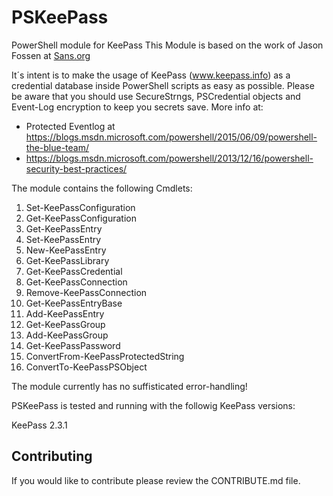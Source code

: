 ﻿# PSKeePass
PowerShell module for KeePass
This Module is based on the work of Jason Fossen at [Sans.org](https://cyber-defense.sans.org/blog/2015/08/13/powershell-for-keepass-sample-script)

It´s intent is to make the usage of KeePass (www.keepass.info) as a credential database inside PowerShell scripts as easy
as possible. Please be aware that you should use SecureStrngs, PSCredential objects and Event-Log encryption to keep you secrets save.
More info at:
- Protected Eventlog at https://blogs.msdn.microsoft.com/powershell/2015/06/09/powershell-the-blue-team/
- https://blogs.msdn.microsoft.com/powershell/2013/12/16/powershell-security-best-practices/

The module contains the following Cmdlets:

1. Set-KeePassConfiguration
2. Get-KeePassConfiguration
3. Get-KeePassEntry
4. Set-KeePassEntry
5. New-KeePassEntry
6. Get-KeePassLibrary
7. Get-KeePassCredential
8. Get-KeePassConnection
9. Remove-KeePassConnection
10. Get-KeePassEntryBase
11. Add-KeePassEntry
12. Get-KeePassGroup
13. Add-KeePassGroup
14. Get-KeePassPassword
15. ConvertFrom-KeePassProtectedString
16. ConvertTo-KeePassPSObject

The module currently has no suffisticated error-handling!

PSKeePass is tested and running with the followig KeePass versions:

KeePass 2.3.1

## Contributing
If you would like to contribute please review the CONTRIBUTE.md file.
